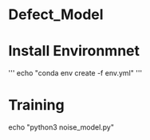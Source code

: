 # Defect_Model

# Install Environmnet
'''
echo "conda env create -f env.yml"
'''

# Training
echo "python3 noise_model.py"
